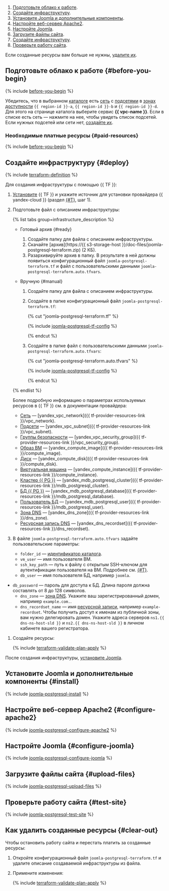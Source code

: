 1. [Подготовьте облако к работе](#before-you-begin).
1. [Создайте инфраструктуру](#deploy).
1. [Установите Joomla и дополнительные компоненты](#install).
1. [Настройте веб-сервер Apache2](#configure-apache2).
1. [Настройте Joomla](#configure-joomla).
1. [Загрузите файлы сайта](#upload-files).
1. [Создайте инфраструктуру](#deploy).
1. [Проверьте работу сайта](#test-site).

Если созданные ресурсы вам больше не нужны, [удалите их](#clear-out).

## Подготовьте облако к работе {#before-you-begin}

{% include [before-you-begin](../_tutorials_includes/before-you-begin.md) %}

Убедитесь, что в выбранном [каталоге](../../resource-manager/concepts/resources-hierarchy.md#folder) есть [сеть](../../vpc/concepts/network.md#network) с [подсетями](../../vpc/concepts/network.md#subnet) в [зонах доступности](../../overview/concepts/geo-scope.md) `{{ region-id }}-a`, `{{ region-id }}-b` и `{{ region-id }}-d`. Для этого на странице каталога выберите сервис **{{ vpc-name }}**. Если в списке есть сеть — нажмите на нее, чтобы увидеть список подсетей. Если нужных подсетей или сети нет, [создайте их](../../vpc/quickstart.md).

### Необходимые платные ресурсы {#paid-resources}

{% include [before-you-begin](../_tutorials_includes/joomla-postgresql-paid-resources.md) %}

## Создайте инфраструктуру {#deploy}

{% include [terraform-definition](../../_tutorials/_tutorials_includes/terraform-definition.md) %}

Для создания инфраструктуры c помощью {{ TF }}:
1. [Установите](../../tutorials/infrastructure-management/terraform-quickstart.md#install-terraform) {{ TF }} и укажите источник для установки провайдера {{ yandex-cloud }} (раздел [{#T}](../../tutorials/infrastructure-management/terraform-quickstart.md#configure-provider), шаг 1).
1. Подготовьте файл с описанием инфраструктуры:

   {% list tabs group=infrastructure_description %}

   - Готовый архив {#ready}

     1. Создайте папку для файла с описанием инфраструктуры.
     1. Скачайте [архив](https://{{ s3-storage-host }}/doc-files/joomla-postgresql-terraform.zip) (2 КБ).
     1. Разархивируйте архив в папку. В результате в ней должны появиться конфигурационный файл `joomla-postgresql-terraform.tf` и файл с пользовательскими данными `joomla-postgresql-terraform.auto.tfvars`.

   - Вручную {#manual}

     1. Создайте папку для файла с описанием инфраструктуры.
     1. Создайте в папке конфигурационный файл `joomla-postgresql-terraform.tf`:

        {% cut "joomla-postgresql-terraform.tf" %}

        {% include [joomla-postgresql-tf-config](../../_includes/web/joomla-postgresql-tf-config.md) %}

        {% endcut %}

     1. Создайте в папке файл с пользовательскими данными `joomla-postgresql-terraform.auto.tfvars`:

        {% cut "joomla-postgresql-terraform.auto.tfvars" %}

        {% include [joomla-postgresql-tf-config](../../_includes/web/joomla-postgresql-tf-variables.md) %}

        {% endcut %}

   {% endlist %}

   Более подробную информацию о параметрах используемых ресурсов в {{ TF }} см. в документации провайдера:

   * [Сеть](../../vpc/concepts/network.md#network) — [yandex_vpc_network]({{ tf-provider-resources-link }}/vpc_network).
   * [Подсети](../../vpc/concepts/network.md#subnet) — [yandex_vpc_subnet]({{ tf-provider-resources-link }}/vpc_subnet).
   * [Группы безопасности](../../vpc/concepts/security-groups.md) — [yandex_vpc_security_group]({{ tf-provider-resources-link }}/vpc_security_group).
   * [Образ ВМ](../../compute/concepts/image.md) — [yandex_compute_image]({{ tf-provider-resources-link }}/compute_image).
   * [Диск](../../compute/concepts/disk.md) — [yandex_compute_disk]({{ tf-provider-resources-link }}/compute_disk).
   * [Виртуальная машина](../../compute/concepts/vm.md) — [yandex_compute_instance]({{ tf-provider-resources-link }}/compute_instance).
   * [Кластер {{ PG }}](../../managed-postgresql/concepts/index.md) — [yandex_mdb_postgresql_cluster]({{ tf-provider-resources-link }}/mdb_postgresql_cluster).
   * [БД {{ PG }}](../../managed-postgresql/) — [yandex_mdb_postgresql_database]({{ tf-provider-resources-link }}/mdb_postgresql_database).
   * [Пользователь БД](../../managed-postgresql/operations/cluster-users.md) — [yandex_mdb_postgresql_user]({{ tf-provider-resources-link }}/mdb_postgresql_user).
   * [Зона DNS](../../dns/concepts/dns-zone.md) — [yandex_dns_zone]({{ tf-provider-resources-link }}/dns_zone).
   * [Ресурсная запись DNS](../../dns/concepts/resource-record.md) — [yandex_dns_recordset]({{ tf-provider-resources-link }}/dns_recordset).

1. В файле `joomla-postgresql-terraform.auto.tfvars` задайте пользовательские параметры:
   * `folder_id` — [идентификатор каталога](../../resource-manager/operations/folder/get-id.md).
   * `vm_user` — имя пользователя ВМ.
   * `ssh_key_path` — путь к файлу с открытым SSH-ключом для аутентификации пользователя на ВМ. Подробнее см. [{#T}](../../compute/operations/vm-connect/ssh.md#creating-ssh-keys).
   * `db_user` — имя пользователя БД, например `joomla`.
 * `db_password` — пароль для доступа к БД. Длина пароля должна составлять от 8 до 128 символов.
   * `dns_zone` — [зона DNS](../../dns/concepts/dns-zone.md). Укажите ваш зарегистрированный домен, например `example.com.`.
   * `dns_recordset_name` — имя [ресурсной записи](../../dns/concepts/resource-record.md), например `example-recordset`.
     Чтобы получить доступ к именам из публичной зоны, вам нужно делегировать домен. Укажите адреса серверов `ns1.{{ dns-ns-host-sld }}` и `ns2.{{ dns-ns-host-sld }}` в личном кабинете вашего регистратора.
1. Создайте ресурсы:

   {% include [terraform-validate-plan-apply](../_tutorials_includes/terraform-validate-plan-apply.md) %}

После создания инфраструктуры, [установите Joomla](#install).

## Установите Joomla и дополнительные компоненты {#install}

{% include [joomla-postgresql-install](../_tutorials_includes/joomla-postgresql-install.md) %}

## Настройте веб-сервер Apache2 {#configure-apache2}

{% include [joomla-postgresql-configure-apache2](../_tutorials_includes/joomla-postgresql-configure-apache2.md) %}

## Настройте Joomla {#configure-joomla}

{% include [joomla-postgresql-configure-joomla](../_tutorials_includes/joomla-postgresql-configure-joomla.md) %}

## Загрузите файлы сайта {#upload-files}

{% include [joomla-postgresql-upload-files](../_tutorials_includes/joomla-postgresql-upload-files.md) %}

## Проверьте работу сайта {#test-site}

{% include [joomla-postgresql-test-site](../_tutorials_includes/joomla-postgresql-test-site.md) %}

## Как удалить созданные ресурсы {#clear-out}

Чтобы остановить работу сайта и перестать платить за созданные ресурсы:

1. Откройте конфигурационный файл `joomla-postgresql-terraform.tf` и удалите описание создаваемой инфраструктуры из файла.
1. Примените изменения:

    {% include [terraform-validate-plan-apply](../_tutorials_includes/terraform-validate-plan-apply.md) %}
